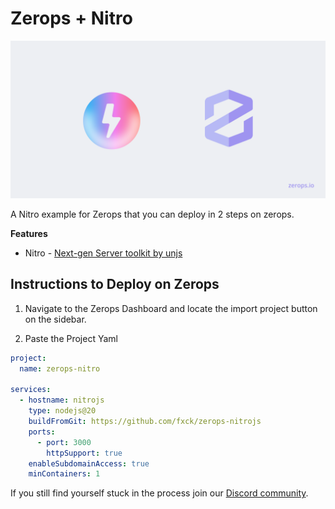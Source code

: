# Zerops + Nitro

![Header Image](header.png)

A Nitro example for Zerops that you can deploy in 2 steps on zerops.

**Features**

- Nitro - [Next-gen Server toolkit by unjs](https://nitro.unjs.io)

## Instructions to Deploy on Zerops

1. Navigate to the Zerops Dashboard and locate the import project button on the sidebar.

2. Paste the Project Yaml

```yaml
project:
  name: zerops-nitro

services:
  - hostname: nitrojs
    type: nodejs@20
    buildFromGit: https://github.com/fxck/zerops-nitrojs
    ports:
      - port: 3000
        httpSupport: true
    enableSubdomainAccess: true
    minContainers: 1
```

If you still find yourself stuck in the process join our [Discord community](https://discord.gg/5ptAqtpyvh).
